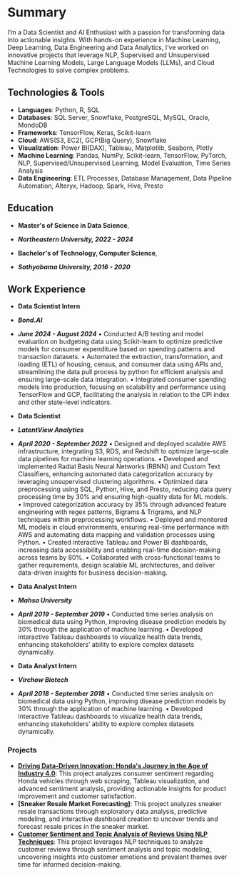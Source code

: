 # Summary
I’m a Data Scientist and AI Enthusiast with a passion for transforming data into actionable insights. With hands-on experience in Machine Learning, Deep Learning, Data Engineering and Data Analytics, I’ve worked on innovative projects that leverage NLP, Supervised and Unsupervised Machine Learning Models, Large Language Models (LLMs), and Cloud Technologies to solve complex problems.

## Technologies & Tools
- **Languages**: Python, R, SQL
- **Databases**: SQL Server, Snowflake, PostgreSQL, MySQL, Oracle, MondoDB
- **Frameworks**: TensorFlow, Keras, Scikit-learn
- **Cloud**: AWS(S3, EC2(, GCP(Big Query), Snowflake
- **Visualization**: Power BI(DAX), Tableau, Matplotlib, Seaborn, Plotly
- **Machine Learning**: Pandas, NumPy, Scikit-learn, TensorFlow, PyTorch, NLP, Supervised/Unsupervised Learning, Model Evaluation, Time Series Analysis
- **Data Engineering**: ETL Processes, Database Management, Data Pipeline Automation, Alteryx, Hadoop, Spark, Hive, Presto

## Education
- **Master's of Science in Data Science**,
- ***Northeastern University, 2022 - 2024***

- **Bachelor's of Technology, Computer Science**,
- ***Sathyabama University, 2016 - 2020***

## Work Experience
- **Data Scientist Intern**
- ***Bond.AI***
- ***June 2024 - August 2024***
•	Conducted A/B testing and model evaluation on budgeting data using Scikit-learn to optimize predictive models for consumer expenditure based on spending patterns and transaction datasets. 
•	Automated the extraction, transformation, and loading (ETL) of housing, census, and consumer data using APIs and, streamlining the data pull process by python for efficient analysis and ensuring large-scale data integration.
•	Integrated consumer spending models into production, focusing on scalability and performance using TensorFlow and GCP, facilitating the analysis in relation to the CPI index and other state-level indicators.

- **Data Scientist**
- ***LatentView Analytics***
- ***April 2020 - September 2022***
•	Designed and deployed scalable AWS infrastructure, integrating S3, RDS, and Redshift to optimize large-scale data pipelines for machine learning operations.
•	Developed and implemented Radial Basis Neural Networks (RBNN) and Custom Text Classifiers, enhancing automated data categorization accuracy by leveraging unsupervised clustering algorithms.
•	Optimized data preprocessing using SQL, Python, Hive, and Presto, reducing data query processing time by 30% and ensuring high-quality data for ML models.
•	Improved categorization accuracy by 35% through advanced feature engineering with regex patterns, Bigrams & Trigrams, and NLP techniques within preprocessing workflows.
•	Deployed and monitored ML models in cloud environments, ensuring real-time performance with AWS and automating data mapping and validation processes using Python.
•	Created interactive Tableau and Power BI dashboards, increasing data accessibility and enabling real-time decision-making across teams by 80%.
•	Collaborated with cross-functional teams to gather requirements, design scalable ML architectures, and deliver data-driven insights for business decision-making.

- **Data Analyst Intern**
- ***Mahsa University***
- ***April 2019 - September 2019***
•	Conducted time series analysis on biomedical data using Python, improving disease prediction models by 30% through the application of machine learning.
•	Developed interactive Tableau dashboards to visualize health data trends, enhancing stakeholders’ ability to explore complex datasets dynamically.

- **Data Analyst Intern**
- ***Virchow Biotech***
- ***April 2018 - September 2018***
•	Conducted time series analysis on biomedical data using Python, improving disease prediction models by 30% through the application of machine learning.
•	Developed interactive Tableau dashboards to visualize health data trends, enhancing stakeholders’ ability to explore complex datasets dynamically.

### Projects
- **[Driving Data-Driven Innovation: Honda's Journey in the Age of Industry 4.0](https://github.com/apuroopkotha2/Driving-Data-Driven-Innovation)**: This project analyzes consumer sentiment regarding Honda vehicles through web scraping, Tableau visualization, and advanced sentiment analysis, providing actionable insights for product improvement and customer satisfaction.
- **[Sneaker Resale Market Forecasting]**: This project analyzes sneaker resale transactions through exploratory data analysis, predictive modeling, and interactive dashboard creation to uncover trends and forecast resale prices in the sneaker market.
- **[Customer Sentiment and Topic Analysis of Reviews Using NLP Techniques](https://github.com/apuroopkotha2/Amazon-US-Customer_Reviews)**: This project leverages NLP techniques to analyze customer reviews through sentiment analysis and topic modeling, uncovering insights into customer emotions and prevalent themes over time for informed decision-making.
